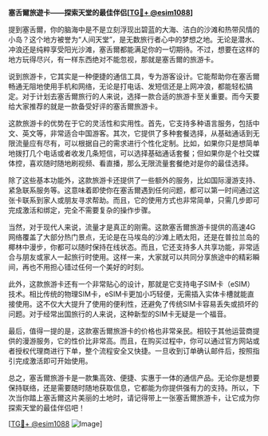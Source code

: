 **塞舌爾旅遊卡——探索天堂的最佳伴侣[[TG💪+ @esim1088](https://t.me/s/esim1088)]**

提到塞舌爾，你的脑海中是不是立刻浮现出碧蓝的大海、洁白的沙滩和热带风情的小岛？这个地方被誉为“人间天堂”，是无数旅行者心中的梦想之地。无论是潜水、冲浪还是纯粹享受阳光沙滩，塞舌爾都能满足你的一切期待。不过，想要在这样的地方玩得尽兴，有一样东西绝对不能忽视，那就是塞舌爾的旅游卡。

说到旅游卡，它其实是一种便捷的通信工具，专为游客设计。它能帮助你在塞舌爾畅通无阻地使用手机和网络，无论是打电话、发短信还是上网冲浪，都能轻松搞定。对于计划去塞舌爾旅行的人来说，选择一款合适的旅游卡至关重要。而今天要给大家推荐的就是一款备受好评的塞舌爾旅游卡。

这款旅游卡的优势在于它的灵活性和实用性。首先，它支持多种语言服务，包括中文、英文等，非常适合中国游客。其次，它提供了多种套餐选择，从基础通话到无限流量应有尽有，可以根据自己的需求进行个性化定制。比如，如果你只是想简单地拨打几个电话或者收发几条短信，可以选择基础通话套餐；但如果你是个社交媒体控，喜欢随时随地刷视频、看直播，那么无限流量套餐绝对是你的最佳选择。

除了这些基本功能外，这款旅游卡还提供了一些额外的服务，比如国际漫游支持、紧急联系服务等。这意味着即使你在塞舌爾遇到任何问题，都可以第一时间通过这张卡联系到家人或朋友寻求帮助。而且，它的使用方式也非常简单，只需几步即可完成激活和绑定，完全不需要复杂的操作步骤。

当然，对于现代人来说，流量才是真正的刚需。这款塞舌爾旅游卡提供的高速4G网络覆盖了大部分热门景点，无论是在马埃岛的沙滩上晒太阳，还是在普拉兰岛的椰林中漫步，你都可以随时保持在线状态。而且，它还支持多人共享功能，非常适合与朋友或家人一起旅行时使用。这样一来，大家就可以共同分享旅途中的精彩瞬间，再也不用担心错过任何一个美好的时刻。

此外，这款旅游卡还有一个非常贴心的设计，那就是它支持电子SIM卡（eSIM）技术。相比传统的物理SIM卡，eSIM卡更加小巧轻便，无需插入实体卡槽就能直接使用。这不仅大大提升了使用的便利性，还避免了传统SIM卡容易丢失或损坏的问题。对于经常出国旅行的人来说，这种新型的SIM卡无疑是一个福音。

最后，值得一提的是，这款塞舌爾旅游卡的价格也非常亲民。相较于其他运营商提供的漫游服务，它的性价比非常高。而且，在购买过程中，你可以通过官方网站或者授权代理商进行下单，整个流程安全又快捷。一旦收到订单确认邮件后，按照指引完成激活即可开始使用。

总之，塞舌爾旅游卡是一款集高效、便捷、实惠于一体的通信产品。无论你是想要保持联络，还是需要随时随地获取信息，它都能为你提供强有力的支持。所以，下次当你踏上塞舌爾这片美丽的土地时，请记得带上一张塞舌爾旅游卡，让它成为你探索天堂的最佳伴侣吧！

[[TG💪+ @esim1088](https://t.me/s/esim1088) ![Image](https://i.postimg.cc/4NQfJmqS/Snipaste-2025-05-13-00-14-12.png)]